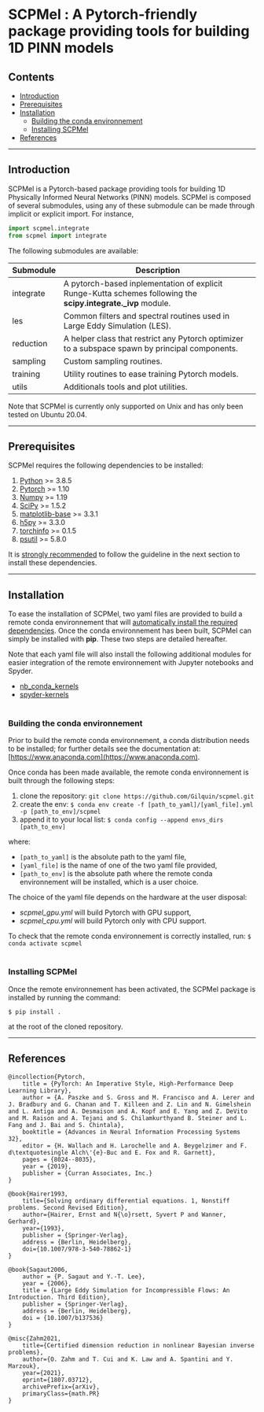 SCPMel : A Pytorch-friendly package providing tools for building 1D PINN models
================================================


## Contents
  - [Introduction](#introduction)
  - [Prerequisites](#prerequisites)
  - [Installation](#install)
  	- [Building the conda environnement](#building-the-conda-environnement)
  	- [Installing SCPMel](#installing-scpmel)
  - [References](#references)
---


## Introduction

SCPMel is a Pytorch-based package providing tools for building 1D Physically
Informed Neural Networks (PINN) models. SCPMel is composed of several submodules, 
using any of these submodule can be made through implicit or explicit import. For instance,

``` python
import scpmel.integrate
from scpmel import integrate
```
The following submodules are available:

| Submodule | Description |
| --------------  | --------------- |
| integrate     | A pytorch-based inplementation of explicit Runge-Kutta schemes following the **scipy.integrate._ivp** module.  |
| les               | Common filters and spectral routines used in Large Eddy Simulation (LES). |
| reduction    | A helper class that restrict any Pytorch optimizer to a subspace spawn by principal components. |
| sampling    | Custom sampling routines. |
| training       | Utility routines to ease training Pytorch models. |
| utils             | Additionals tools and plot utilities. |

Note that SCPMel is currently only supported  on Unix and has only been tested on Ubuntu 20.04.

---
## Prerequisites

SCPMel requires the following dependencies to be installed:

1. [Python](https://www.python.org/) >= 3.8.5
2. [Pytorch](https://pytorch.org/) >= 1.10
3. [Numpy](https://numpy.org/) >= 1.19
4. [SciPy](https://numpy.org/) >= 1.5.2
5. [matplotlib-base](https://matplotlib.org/) >= 3.3.1
6. [h5py](https://www.h5py.org/) >= 3.3.0
7. [torchinfo](https://pypi.org/project/torchinfo/) >= 0.1.5
8. [psutil](https://psutil.readthedocs.io/en/latest/) >= 5.8.0

It is <ins>strongly recommended</ins> to follow the guideline in the next section to install these dependencies.

---
## Installation

To ease the installation of SCPMel, two yaml files are provided to build a remote conda environnement that will <ins>automatically install the required dependencies</ins>. Once the conda environnement has been built, SCPMel can simply be installed with **pip**. These two steps are detailed hereafter.

Note that each yaml file will also install the following additional modules for easier integration of the remote environnement with Jupyter notebooks and Spyder.

- [nb_conda_kernels](https://github.com/Anaconda-Platform/nb_conda_kernels)
- [spyder-kernels](https://github.com/spyder-ide/spyder-kernels)
<br> </br>

### Building the conda environnement

Prior to build the remote conda environnement, a conda distribution needs to be installed; for further details see the documentation at: [https://www.anaconda.com](https://www.anaconda.com).

Once conda has been made available, the remote conda environnement is built through the following steps:

1. clone the repository: `git clone https://github.com/Gilquin/scpmel.git`
2. create the env: `$ conda env create -f [path_to_yaml]/[yaml_file].yml -p [path_to_env]/scpmel`
3. append it to your local list: `$ conda config --append envs_dirs [path_to_env]`

where: 

- `[path_to_yaml]` is the absolute path to the yaml file,
- `[yaml_file]` is the name of one of the two yaml file provided,
- `[path_to_env]` is the absolute path where the remote conda environnement will be installed, which is a user choice.

The choice of the yaml file depends on the hardware at the user disposal:

- *scpmel_gpu.yml* will build Pytorch with GPU support,
- *scpmel_cpu.yml* will build Pytorch only with CPU support.

To check that the remote conda environnement is correctly installed, run:
`$ conda activate scpmel`
<br> </br>

### Installing SCPMel

Once the remote environnement has been activated, the SCPMel package is installed by running the command:

`$ pip install . ` 

at the root of the cloned repository.

---
## References

```
@incollection{Pytorch,
	title = {PyTorch: An Imperative Style, High-Performance Deep Learning Library},
	author = {A. Paszke and S. Gross and M. Francisco and A. Lerer and J. Bradbury and G. Chanan and T. Killeen and Z. Lin and N. Gimelshein and L. Antiga and A. Desmaison and A. Kopf and E. Yang and Z. DeVito and M. Raison and A. Tejani and S. Chilamkurthyand B. Steiner and L. Fang and J. Bai and S. Chintala},
	booktitle = {Advances in Neural Information Processing Systems 32},
	editor = {H. Wallach and H. Larochelle and A. Beygelzimer and F. d\textquotesingle Alch\'{e}-Buc and E. Fox and R. Garnett},
	pages = {8024--8035},
	year = {2019},
	publisher = {Curran Associates, Inc.}
}

@book{Hairer1993,
	title={Solving ordinary differential equations. 1, Nonstiff problems. Second Revised Edition},
	author={Hairer, Ernst and N{\o}rsett, Syvert P and Wanner, Gerhard},
	year={1993},
	publisher = {Springer-Verlag},
	address = {Berlin, Heidelberg},
	doi={10.1007/978-3-540-78862-1}
}

@book{Sagaut2006,
	author = {P. Sagaut and Y.-T. Lee},
	year = {2006},
	title = {Large Eddy Simulation for Incompressible Flows: An Introduction. Third Edition},
	publisher = {Springer-Verlag},
	address = {Berlin, Heidelberg},
	doi = {10.1007/b137536}
}

@misc{Zahm2021,
	title={Certified dimension reduction in nonlinear Bayesian inverse problems}, 
	author={O. Zahm and T. Cui and K. Law and A. Spantini and Y. Marzouk},
	year={2021},
	eprint={1807.03712},
	archivePrefix={arXiv},
	primaryClass={math.PR}
}
```
